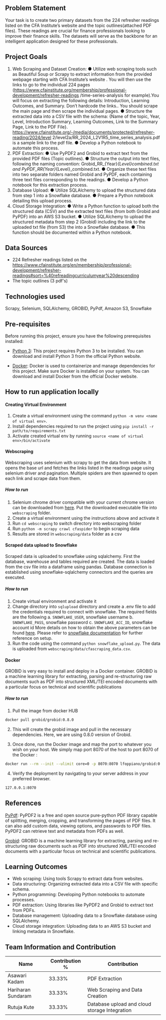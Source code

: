 ## Problem Statement
Your task is to create two primary datasets from the 224 refresher readings listed on the
CFA Institute’s website and the topic outlines(attached PDF files). These readings are
crucial for finance professionals looking to improve their finance skills. The datasets will
serve as the backbone for an intelligent application designed for these professionals.

## Project Goals

1. Web Scraping and Dataset Creation:
● Utilize web scraping tools such as Beautiful Soup or Scrapy to extract
information from the provided webpage starting with CFA Institute’s
website . You will then use the links to go to the individual 224 pages
(https://www.cfainstitute.org/membership/professional-development/refresher-readings
/time-series-analysis for example).You will focus on extracting the following
details: Introduction, Learning Outcomes, and Summary. Don’t hardcode
the links.. You should scrape the main page and then scrape the individual
pages.
● Structure the extracted data into a CSV file with the schema: {Name of
the topic, Year, Level, Introduction Summary, Learning
Outcomes, Link to the Summary Page, Link to the PDF File}.
https://www.cfainstitute.org/-/media/documents/protected/refresher-reading/2024/level
2/level2a/RR_2024_L2V1R5_time_series_analysis.pdf is a sample link to the pdf file.
● Develop a Python notebook to automate this process.
2. PDF Extraction:
● Use PyPDF2 and Grobid to extract text from the provided PDF files (Topic
outlines).
● Structure the output into text files, following the naming convention:
Grobid_RR_{Year}_{Level}_combined.txt and
PyPDF_RR_{Year}_{Level}_combined.txt.
● Organize these text files into two separate folders named Grobid and
PyPDF, each containing three text files corresponding to the readings.
● Develop a Python notebook for this extraction process.
3. Database Upload:
● Utilize SQLAlchemy to upload the structured data from step 1 into a
Snowflake database.
● Prepare a Python notebook detailing this upload process.
4. Cloud Storage Integration:
● Write a Python function to upload both the structured data (CSV) and the
extracted text files (from both Grobid and PyPDF) into an AWS S3 bucket.
● Utilize SQLAlchemy to upload the structured metadata from step 2
(Grobid) including the link to the uploaded txt file (from S3) the into a
Snowflake database.
● This function should be documented within a Python notebook.

## Data Sources

- 224 Refresher readings listed on the https://www.cfainstitute.org/en/membership/professional-development/refresher-readings#sort=%40refreadingcurriculumyear%20descending
- The topic outlines (3 pdf's)

## Technologies used
Scrapy, Selenium, SQLAlchemy, GROBID, PyPdf, Amazon S3, Snowflake

## Pre-requisites



Before running this project, ensure you have the following prerequisites installed:

- [Python 3](https://www.python.org/downloads/): This project requires Python 3 to be installed. You can download and install Python 3 from the official Python website.

- [Docker](https://www.docker.com/get-started): Docker is used to containerize and manage dependencies for this project. Make sure Docker is installed on your system. You can download and install Docker from the official Docker website.


## How to run application locally

#### Creating Virtual Environment
1. Create a virtual environment using the command `python -m venv <name of virtual env>`. 
2. Install dependencies required to run the project using `pip install -r path/to/requirements.txt`
3. Activate created virtual env by running `source <name of virtual env>/bin/activate`

#### Webscraping
Webscraping uses selenium with scrapy to get the data from website. It opens the base url and fetches the links listed in the readings page using selenium driver and pagination. Multiple spiders are then spawned to open each link and scrape data from them.

##### How to run
1. Selenium chrome driver compatible with your current chrome version can be downloaded from [here](https://chromedriver.chromium.org/downloads). Put the downloaded executable file into `webscraping` folder.
2. Create a virtual environment using the instructions above and activate it
3. Run `cd webscraping` to switch directory into webscraping folder
4. Run `python -m scrapy crawl cfaspider` to begin scraping data
5. Results are stored in `webscraping/data` folder as a csv

#### Scraped data upload to Snowflake
Scraped data is uploaded to snowflake using sqlalchemy. First the database, warehouse and tables required are created. The data is loaded from the csv file into a dataframe using pandas. Database connection is established using snowflake-sqlalchemy connectors and the queries are executed. 

##### How to run
1. Create virtual environment and activate it
2. Change directory into `sqlupload` directory and create a .env file to add the credentials required to connect with snowflake. The required fields are the following
a. `SNOWFLAKE_USER`, snowflake username
b. `SNOWFLAKE_PASS`, snowflake password
c. `SNOWFLAKE_ACC_ID`, snowflake account id
More details on how to obtain the above parameters can be found [here](https://docs.snowflake.com/en/user-guide/admin-account-identifier). Please refer to [snowflake documentation](https://docs.snowflake.com/en/developer-guide/python-connector/sqlalchemy) for further reference on setup.
3. Run the code using the command `python snowflake_upload.py`. The data is uploaded from `webscraping/data/cfascraping_data.csv`.

#### Docker

GROBID is very easy to install and deploy in a Docker container. GROBID is a machine learning library for extracting, parsing and re-structuring raw documents such as PDF into structured XML/TEI encoded documents with a particular focus on technical and scientific publications

##### How to run
1. Pull the image from docker HUB

```sh
docker pull grobid/grobid:0.8.0
```

2. This will create the grobid image and pull in the necessary dependencies.
Here, we are using 0.8.0 version of Grobid.

3. Once done, run the Docker image and map the port to whatever you wish on
your host. We simply map port 8070 of the host to
port 8070 of the Docker :

```sh
docker run --rm --init --ulimit core=0 -p 8070:8070 lfoppiano/grobid:0.8.0
```

4. Verify the deployment by navigating to your server address in
your preferred browser.

```sh
127.0.0.1:8070
```

## References


[PyPdf](https://pypdf2.readthedocs.io/en/3.0.0/): PyPDF2 is a free and open source pure-python PDF library capable of splitting, merging, cropping, and transforming the pages of PDF files. It can also add custom data, viewing options, and passwords to PDF files. PyPDF2 can retrieve text and metadata from PDFs as well.

[Grobid](https://grobid.readthedocs.io/en/latest/Run-Grobid/): GROBID is a machine learning library for extracting, parsing and re-structuring raw documents such as PDF into structured XML/TEI encoded documents with a particular focus on technical and scientific publications.

## Learning Outcomes
- Web scraping: Using tools Scrapy to extract data from websites.
- Data structuring: Organizing extracted data into a CSV file with specific schema.
- Python programming: Developing Python notebooks to automate processes.
- PDF extraction: Using libraries like PyPDF2 and Grobid to extract text from PDFs.
- Database management: Uploading data to a Snowflake database using SQLAlchemy.
- Cloud storage integration: Uploading data to an AWS S3 bucket and linking metadata in Snowflake.

## Team Information and Contribution

| Name | Contribution % | Contribution |
| --- | --- | --- |
Asawari Kadam | 33.33% | PDF Extraction |
Hariharan Sundaram | 33.33%  | Web Scraping and Data Creation |
Rutuja Kute | 33.33%  | Database upload and cloud storage Integration |
